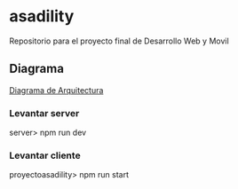 # asadility
Repositorio para el proyecto final de Desarrollo Web y Movil

## Diagrama
[Diagrama de Arquitectura](https://drive.google.com/file/d/1qsGtBsWKWnp6aHauhOt91yqtOxVZoqGC/view?usp=sharing)

### Levantar server
server> npm run dev
### Levantar cliente
proyectoasadility> npm run start